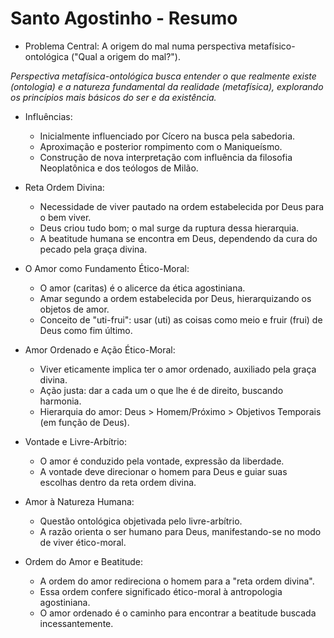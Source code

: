 # Santo Agostinho - Resumo

- Problema Central: A origem do mal numa perspectiva metafísico-ontológica ("Qual a origem do mal?").

*Perspectiva metafísica-ontológica busca entender o que realmente existe (ontologia) e a natureza fundamental da realidade (metafísica), explorando os princípios mais básicos do ser e da existência.*

- Influências:
    
    - Inicialmente influenciado por Cícero na busca pela sabedoria.
    - Aproximação e posterior rompimento com o Maniqueísmo.
    - Construção de nova interpretação com influência da filosofia Neoplatônica e dos teólogos de Milão.

- Reta Ordem Divina:
  
  - Necessidade de viver pautado na ordem estabelecida por Deus para o bem viver.
  - Deus criou tudo bom; o mal surge da ruptura dessa hierarquia.
  - A beatitude humana se encontra em Deus, dependendo da cura do pecado pela graça divina.

- O Amor como Fundamento Ético-Moral:
  
    - O amor (caritas) é o alicerce da ética agostiniana.
    - Amar segundo a ordem estabelecida por Deus, hierarquizando os objetos de amor.
    - Conceito de "uti-frui": usar (uti) as coisas como meio e fruir (frui) de Deus como fim último.

- Amor Ordenado e Ação Ético-Moral:
  
    - Viver eticamente implica ter o amor ordenado, auxiliado pela graça divina.
    - Ação justa: dar a cada um o que lhe é de direito, buscando harmonia.
    - Hierarquia do amor: Deus > Homem/Próximo > Objetivos Temporais (em função de Deus).

- Vontade e Livre-Arbítrio:

    - O amor é conduzido pela vontade, expressão da liberdade.
    - A vontade deve direcionar o homem para Deus e guiar suas escolhas dentro da reta ordem divina.

- Amor à Natureza Humana:

    - Questão ontológica objetivada pelo livre-arbítrio.
    - A razão orienta o ser humano para Deus, manifestando-se no modo de viver ético-moral.

- Ordem do Amor e Beatitude:
  
    - A ordem do amor redireciona o homem para a "reta ordem divina".
    - Essa ordem confere significado ético-moral à antropologia agostiniana.
    - O amor ordenado é o caminho para encontrar a beatitude buscada incessantemente.